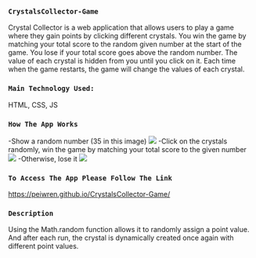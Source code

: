 
### `CrystalsCollector-Game`
Crystal Collector is a web application that allows users to play a game where they gain points by clicking different crystals. You win the game by matching your total score to the random given number at the start of the game. You lose if your total score goes above the random number. The value of each crystal is hidden from you until you click on it. Each time when the game restarts, the game will change the values of each crystal.

### `Main Technology Used:`
HTML, CSS, JS

### `How The App Works`
-Show a random number (35 in this image)
<img src="http://peiwren.com/collector1.jpg">
-Click on the crystals randomly, win the game by matching your total score to the given number
<img src="http://peiwren.com/win.jpg">
-Otherwise, lose it
<img src="http://peiwren.com/lost.jpg">

### `To Access The App Please Follow The Link`
https://peiwren.github.io/CrystalsCollector-Game/

### `Description`
Using the Math.random function allows it to randomly assign a point value.  And after each run, the crystal is dynamically created once again with different point values.
